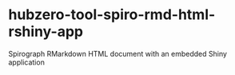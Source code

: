 # hubzero-tool-spiro-rmd-html-rshiny-app
Spirograph RMarkdown HTML document with an embedded Shiny application
